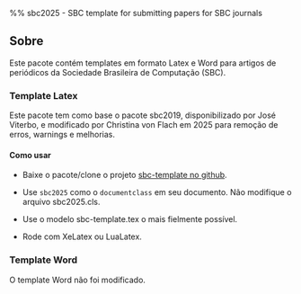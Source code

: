 %% sbc2025 - SBC template for submitting papers for  SBC journals


## Sobre

Este pacote contém templates em formato Latex e Word para artigos de periódicos 
da Sociedade Brasileira de Computação (SBC).

### Template Latex

Este pacote tem como base o pacote sbc2019, 
disponibilizado por José Viterbo,
e modificado por Christina von Flach em 2025
para remoção de erros, warnings e melhorias.


#### Como usar

* Baixe o pacote/clone o projeto [sbc-template no github](https://github.com/christinaflach/sbc-template.git).

* Use `sbc2025` como o `documentclass` em seu documento. Não modifique o arquivo sbc2025.cls.

* Use o modelo sbc-template.tex o mais fielmente possível.

* Rode com XeLatex ou LuaLatex. 


### Template Word

O template Word não foi modificado.


